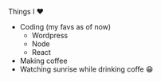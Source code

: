 Things I :heart:
* Coding (my favs as of now)
  * Wordpress
  * Node
  * React
* Making coffee
* Watching sunrise while drinking coffe :grin:
